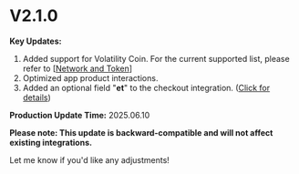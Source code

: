 # V2.1.0

**Key Updates:**

1. Added support for Volatility Coin. For the current supported list, please refer to \[[Network and Token](../network-or-token-or-wallet/networkandtokens/)]
2. Optimized app product interactions.
3. Added an optional field "**et**" to the checkout integration. ([Click for details](../integrationCashier/widget-can-shu.md))



**Production Update Time:**  2025.06.10



**Please note: This update is backward-compatible and will not affect existing integrations.**

Let me know if you'd like any adjustments!
